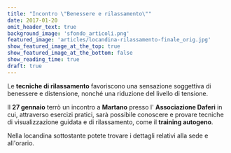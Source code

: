 ```yaml
---
title: "Incontro \"Benessere e rilassamento\""
date: 2017-01-20
omit_header_text: true
background_image: 'sfondo_articoli.png'
featured_image: 'articles/locandina-rilassamento-finale_orig.jpg'
show_featured_image_at_the_top: true
show_featured_image_at_the_bottom: false
show_reading_time: true
draft: true
---
```


Le **tecniche di rilassamento** favoriscono una sensazione soggettiva di
benessere e distensione, nonché una riduzione del livello di tensione.  
  
Il **27 gennaio** terrò un incontro a **Martano** presso l' **Associazione
Daferi** in cui, attraverso esercizi pratici, sarà possibile conoscere e
provare tecniche di visualizzazione guidata e di rilassamento, come il
**training autogeno**.  
  
Nella locandina sottostante potete trovare i dettagli relativi alla sede e
all'orario.

